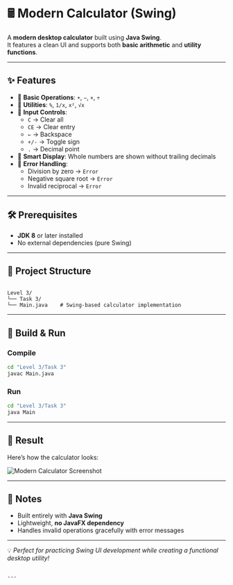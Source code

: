 # 🖩 Modern Calculator (Swing)

A **modern desktop calculator** built using **Java Swing**.  
It features a clean UI and supports both **basic arithmetic** and **utility functions**.

---

## ✨ Features
- 🔹 **Basic Operations**: `+`, `−`, `×`, `÷`
- 🔹 **Utilities**: `%`, `1/x`, `x²`, `√x`
- 🔹 **Input Controls**:
  - `C` → Clear all  
  - `CE` → Clear entry  
  - `←` → Backspace  
  - `+/-` → Toggle sign  
  - `.` → Decimal point  
- 🔹 **Smart Display**: Whole numbers are shown without trailing decimals  
- 🔹 **Error Handling**:  
  - Division by zero → `Error`  
  - Negative square root → `Error`  
  - Invalid reciprocal → `Error`  

---

## 🛠️ Prerequisites
- **JDK 8** or later installed  
- No external dependencies (pure Swing)  

---

## 📂 Project Structure
```

Level 3/
└── Task 3/
└── Main.java    # Swing-based calculator implementation

````

---

## 🚀 Build & Run

### Compile
```bash
cd "Level 3/Task 3"
javac Main.java
````

### Run

```bash
cd "Level 3/Task 3"
java Main
```

---

## 📸 Result

Here’s how the calculator looks:

![Modern Calculator Screenshot](Screenshot%202025-08-28%20181619.png)

---

## 📝 Notes

* Built entirely with **Java Swing**
* Lightweight, **no JavaFX dependency**
* Handles invalid operations gracefully with error messages

---

💡 *Perfect for practicing Swing UI development while creating a functional desktop utility!*

```

---
